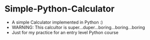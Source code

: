 # Simple-Python-Calculator
- A simple Calculator implemented in Python :)       
- WARNING: This calcultor is super...duper...boring...boring...boring
- Just for my practice for an entry level Python course 
